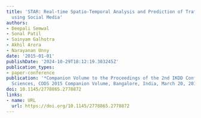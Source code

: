 ```yaml
---
title: 'STAR: Real-time Spatio-Temporal Analysis and Prediction of Traffic Insights
  using Social Media'
authors:
- Deepali Semwal
- Sonal Patil
- Sainyam Galhotra
- Akhil Arora
- Narayanan Unny
date: '2015-01-01'
publishDate: '2024-10-29T18:12:19.303245Z'
publication_types:
- paper-conference
publication: '*Companion Volume to the Proceedings of the 2nd IKDD Conference on Data
  Sciences, CODS 2015 Companion Volume, Bangalore, India, March 20, 2015*'
doi: 10.1145/2778865.2778872
links:
- name: URL
  url: https://doi.org/10.1145/2778865.2778872
---
```

